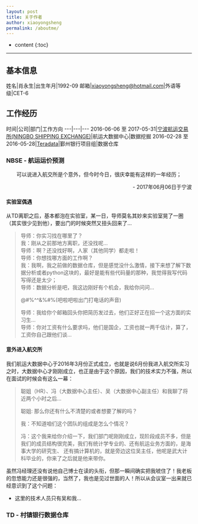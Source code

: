 ```yaml
---
layout: post
title: 关于作者
author: xiaoyongsheng
permalink: /aboutme/
---
```


* content
{:toc}

---

## 基本信息

姓名|肖永生|出生年月|1992-09
邮箱|xiaoyongsheng@hotmail.com|外语等级|CET-6

## 工作经历

时间|公司|部门|工作方向
---|---|---
2016-06-06 至 2017-05-31|[宁波航运交易所(NINGBO SHIPPING EXCHANGE)](http://www.nbse.net.cn/)|航运大数据中心|数据挖掘
2016-02-28 至 2016-05-28|[Teradata](http://cn.teradata.com/)|鄞州银行项目组|数据仓库

### NBSE - 航运运价预测

 <p align='center'>可以说进入航交所是个意外，但今时今日，很庆幸能有这样的一年经历；</p>  
 <p align='right'>- 2017年06月06日于宁波</p>

#### 实验室偶遇  

从TD离职之后，基本都泡在实验室，某一日，导师莫名其妙来实验室晃了一圈（其实很少见到他），要出门的时候突然又扭头回来了...  

  > 导师：你实习找在哪里了？  
  > 我：刚从之前那地方离职，还没找呢...  
  > 导师：啊？还没找好啊，人家（其他同学）都走啦！  
  > 导师：你想找哪方面的工作啊？  
  > 我：我啊，我之前做的数据仓库，但是感觉没什么激情，接下来想了解下数据分析或者python这块的，最好是能有些代码量的那种，我觉得我写代码写得还是太少；  
  > 导师：数据分析是吧，我这边刚好有个机会，我给你问问...  
  >   
  > @#%^^&%#%(吧啦吧啦出门打电话的声音)  
  > 
  > 导师：我给你个邮箱回头你把简历发过去，他们正好正在招一个这方面的实习生...  
  > 导师：你对工资有什么要求吗，他们是国企，工资也就一两千估计，算了，工资你自己跟他们谈...  



#### 意外进入航交所  

我们航运大数据中心于2016年3月份正式成立，也就是说6月份我进入航交所实习之时，大数据中心才刚刚成立，也正是由于这个原因，我们的技术实力不强，所以在面试的时候会有这么一幕：

> 聪姐（HR）、冯（大数据中心主任）、吴（大数据中心副主任）和我聊了将近两个小时之后...  
>   
> 聪姐: 那么你还有什么不清楚的或者想要了解的吗？  
>   
> 我：不知道咱们这个团队的组成是怎么个情况？  
>   
> 冯：这个我来给你介绍一下，我们部门呢刚刚成立，现阶段成员不多，但是我们的成员结构很完美，我们有统计学专业的、还有航运业务方面的，是海事大学的研究生、 还有搞计算机的，就是旁边这位吴主任，他呢是武大计科毕业的，你来了之后就是他来带你。   

虽然冯经理还没有说他自己博士在读的头衔，但那一瞬间确实把我唬住了！我老板的忽悠能力还是很强的，当然了，我也是见过世面的人！所以从会议室一出来就已经意识到了这个问题：  

  - 这里的技术人员只有吴和我...
 

### TD - 村镇银行数据仓库